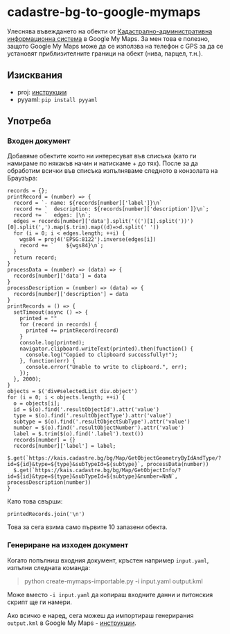# cadastre-bg-to-google-mymaps

Улеснява въвеждането на обекти от [Кадастрално-административна информационна система](kais.cadastre.bg) в Google My Maps. 
За мен това е полезно, защото Google My Maps може да се използва на телефон с GPS за да се установят приблизителните граници на обект (нива, парцел, т.н.).

## Изисквания

- proj: [инструкции](https://proj4.org/install.html)
- pyyaml: `pip install pyyaml`

## Употреба

### Входен документ
Добавяме обектите които ни интересуват във списъка (като ги намираме по някакъв начин и натискаме + до тях). После за да обработим всички във списъка изпълняваме следното в конзолата на Браузъра:

```
records = {};
printRecord = (number) => {
  record = `- name: ${records[number]['label']}\n`
  record += `  description: ${records[number]['description']}\n`;
  record += `  edges: |\n`;
  edges = records[number]['data'].split('((')[1].split('))')[0].split(',').map($.trim).map((d)=>d.split(' '))
  for (i = 0; i < edges.length; ++i) {
    wgs84 = proj4('EPSG:8122').inverse(edges[i])
    record += `    ${wgs84}\n`;
  }
  return record;
}
processData = (number) => (data) => {
  records[number]['data'] = data
}
processDescription = (number) => (data) => {
  records[number]['description'] = data
}
printRecords = () => {
  setTimeout(async () => {
    printed = ""
    for (record in records) {
      printed += printRecord(record)
    }
    console.log(printed);
    navigator.clipboard.writeText(printed).then(function() {
      console.log("Copied to clipboard successfully!");
    }, function(err) {
      console.error("Unable to write to clipboard.", err);
    });
  }, 2000);
}
objects = $('div#selectedList div.object')
for (i = 0; i < objects.length; ++i) {
  o = objects[i];
  id = $(o).find('.resultObjectId').attr('value')
  type = $(o).find('.resultObjectType').attr('value')
  subtype = $(o).find('.resultObjectSubType').attr('value')
  number = $(o).find('.resultObjectNumber').attr('value')
  label = $.trim($(o).find('.label').text())
  records[number] = {}
  records[number]['label'] = label;
  $.get(`https://kais.cadastre.bg/bg/Map/GetObjectGeometryByIdAndType/?id=${id}&type=${type}&subTypeId=${subtype}`, processData(number))
  $.get(`https://kais.cadastre.bg/bg/Map/GetObjectInfo/?id=${id}&type=${type}&subTypeId=${subtype}&number=NaN`, processDescription(number))
}
```

Като това свърши:

```
printedRecords.join('\n')
```

Това за сега взима само първите 10 запазени обекта.


### Генериране на изходен документ

Когато попълниш входния документ, кръстен например `input.yaml`, изпълни следната команда:

> python create-mymaps-importable.py -i input.yaml output.kml

Може вместо `-i input.yaml` да копираш входните данни и питонския скрипт ще ги намери.

Ако всичко е наред, сега можеш да импортираш генерирания `output.kml` в Google My Maps - [инструкции](https://support.google.com/mymaps/answer/3024836?hl=en&ref_topic=3024924).

